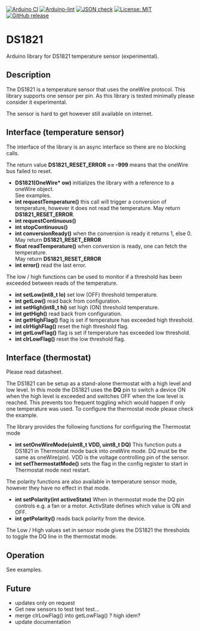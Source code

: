 
[![Arduino CI](https://github.com/RobTillaart/DS1821/workflows/Arduino%20CI/badge.svg)](https://github.com/marketplace/actions/arduino_ci)
[![Arduino-lint](https://github.com/RobTillaart/DS1821/actions/workflows/arduino-lint.yml/badge.svg)](https://github.com/RobTillaart/DS1821/actions/workflows/arduino-lint.yml)
[![JSON check](https://github.com/RobTillaart/DS1821/actions/workflows/jsoncheck.yml/badge.svg)](https://github.com/RobTillaart/DS1821/actions/workflows/jsoncheck.yml)
[![License: MIT](https://img.shields.io/badge/license-MIT-green.svg)](https://github.com/RobTillaart/DS1821/blob/master/LICENSE)
[![GitHub release](https://img.shields.io/github/release/RobTillaart/DS1821.svg?maxAge=3600)](https://github.com/RobTillaart/DS1821/releases)


# DS1821

Arduino library for DS1821 temperature sensor (experimental).


## Description

The DS1821 is a temperature sensor that uses the oneWire protocol.
This library supports one sensor per pin.
As this library is tested minimally please consider it experimental.

The sensor is hard to get however still available on internet.


## Interface (temperature sensor)

The interface of the library is an async interface so there are no blocking calls.

The return value **DS1821_RESET_ERROR == -999** means that the oneWire bus failed to reset.

- **DS1821(OneWire\* ow)** initializes the library with a reference to a oneWire object.  
See examples.
- **int requestTemperature()** this call will trigger a conversion of temperature,
however it does not read the temperature. May return **DS1821_RESET_ERROR**.
- **int requestContinuous()**
- **int stopContinuous()**
- **int conversionReady()** when the conversion is ready it returns 1, else 0.  
May return **DS1821_RESET_ERROR**
- **float readTemperature()** when conversion is ready, one can fetch the temperature.  
May return **DS1821_RESET_ERROR**
- **int error()** read the last error.

The low / high functions can be used to monitor if a threshold has been exceeded
between reads of the temperature.

- **int setLow(int8_t lo)** set low (OFF) threshold temperature.
- **int getLow()** read back from configuration.
- **int setHigh(int8_t hi)** set high (ON) threshold temperature.
- **int getHigh()** read back from configuration.
- **int getHighFlag()** flag is set if temperature has exceeded high threshold.
- **int clrHighFlag()** reset the high threshold flag.
- **int getLowFlag()** flag is set if temperature has exceeded low threshold.
- **int clrLowFlag()** reset the low threshold flag.


## Interface (thermostat)

Please read datasheet.

The DS1821 can be setup as a stand-alone thermostat with a high level and low level.
In this mode the DS1821 uses the **DQ** pin to switch a device ON when the high level
is exceeded and switches OFF when the low level is reached. 
This prevents too frequent toggling which would happen if only one temperature was used.
To configure the thermostat mode please check the example.

The library provides the following functions for configuring the Thermostat mode

- **int setOneWireMode(uint8_t VDD, uint8_t DQ)** 
This function puts a DS1821 in Thermostat mode back into oneWire mode.
DQ must be the same as oneWire(pin). 
VDD is the voltage controlling pin of the sensor. 
- **int setThermostatMode()** sets the flag in the config register to start in 
Thermostat mode next restart.

The polarity functions are also available in temperature sensor mode,
however they have no effect in that mode.

- **int setPolarity(int activeState)** When in thermostat mode the DQ pin controls e.g.
a fan or a motor. ActivState defines which value is ON and OFF.
- **int getPolarity()** reads back polarity from the device.

The Low / High values set in sensor mode gives the DS1821 the thresholds 
to toggle the DQ line in the thermostat mode.


## Operation

See examples.


## Future

- updates only on request 
- Get new sensors to test test test...
- merge clrLowFlag() into getLowFlag() ? high idem?
- update documentation

